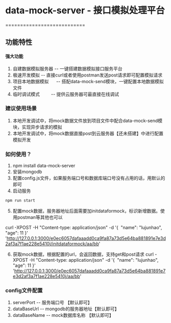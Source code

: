 # data-mock-server  - 接口模拟处理平台
===========================
## 功能特性

#### 强大功能
1. 自建数据模拟服务器 -- 一键搭建数据模拟接口服务平台
2. 极速开发模拟 -- 直接curl或者使用postman发送post请求即可配置模拟请求
3. 项目本地数据模拟      -- 搭配data-mock-send模块，一键配置本地数据模拟文件
4. 临时调试模式         -- 提供云服务器可最直接在线调试

### 建议使用场景
1. 本地开发调试中，将mock数据文件放到项目文件中配合data-mock-send模块，实现异步请求的模拟
2. 本地开发调试中，将mock数据直接post到云服务器【还未搭建】中进行配置模拟开发

### 如何使用？
1. npm install data-mock-server
2. 安装mongodb
3. 配置config.js文件，如果服务端口号和数据库端口号没有占用的话，用默认的即可
4. 启动服务
```javascript
npm run start
```
5. 配置mock数据，服务器地址后面需要加initdataformock，标识新增数据。使用postman等其他也可以

  curl -XPOST -H "Content-type: application/json" -d '{
  "name": "lujunhao",
  "age": 11
}' 'http://127.0.0.1:3000/e0ec6057dafaaadd0ca9fa87a73d5e64ba881891e7e3d2af3a7f1ae228e5410j/initdataformock/aa/bb' 

6. 获取mock数据，根据配置的url，会返回数据，支持get和post请求
  curl -XPOST -H "Content-type: application/json" -d '{
  "name": "lujunhao",
  "age": 11
}' 'http://127.0.0.1:3000/e0ec6057dafaaadd0ca9fa87a73d5e64ba881891e7e3d2af3a7f1ae228e5410j/aa/bb' 

### config文件配置
 1. serverPort -- 服务端口号 【默认即可】
 2. dataBaseUrl -- mongodb的服务器地址【默认即可】 
 3. dataBaseName -- mock数据库名称 【默认即可】
